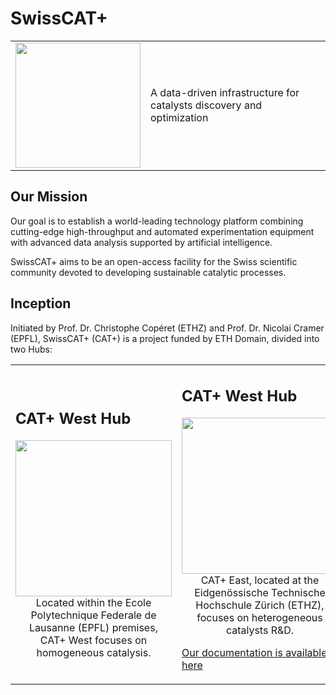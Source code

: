 # SwissCAT+

<table style="border: none;">
    <tr>
        <td><img width="200px" src="https://images.squarespace-cdn.com/content/v1/6012a0a1f4c67c587a8eff67/d7731755-2fa3-4548-bf1e-5a25182d67ae/Combined+Logo+CAT-ETH-EPFL+%282%29.png?format=1500w"></td>
        <td>A data-driven infrastructure for catalysts discovery and optimization</td>
    </tr>
</table>

## Our Mission

Our goal is to establish a world-leading technology platform combining cutting-edge high-throughput and automated experimentation equipment with advanced data analysis supported by artificial intelligence.

SwissCAT+ aims to be an open-access facility for the Swiss scientific community devoted to developing sustainable catalytic processes.

## Inception

Initiated by Prof. Dr. Christophe Copéret (ETHZ) and Prof. Dr. Nicolai Cramer (EPFL), SwissCAT+ (CAT+) is a project funded by ETH Domain, divided into two Hubs:

<table style="border: none;">
    <tr>
        <td>
            <h2>CAT+ West Hub</h2>
            <a href="https://www.epfl.ch/research/facilities/swisscat/">
                <img width="250" src="https://images.squarespace-cdn.com/content/v1/6012a0a1f4c67c587a8eff67/1612194758597-UAVG9IIBRMXHMYQXDAF3/EPFL_campus_2017-1920x1080.jpg">
            </a>
            <div style="text-align: center">Located within the Ecole Polytechnique Federale de Lausanne (EPFL) premises, CAT+ West focuses on homogeneous catalysis.</div>
        </td>
        <td>
            <h2>CAT+ West Hub</h2>
            <a href="https://swisscatplus.ethz.ch/">
                <img width="250" src="https://images.squarespace-cdn.com/content/v1/6012a0a1f4c67c587a8eff67/1612194782934-KB2PY51M21A38OIE7SQT/ETHZ+city.jpg">
            </a>
            <div style="text-align: center">CAT+ East, located at the Eidgenössische Technische Hochschule Zürich (ETHZ), focuses on heterogeneous catalysts R&D.</div>
            <a href="https://swisscatplus.github.io/lab_doc.github.io/">
                <p>Our documentation is available here</p>
            </a>
        </td>
    </tr>
</table>
